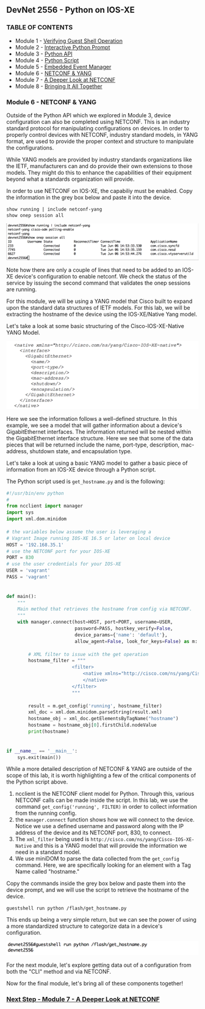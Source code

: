 ## DevNet 2556 - Python on IOS-XE

### TABLE OF CONTENTS
* Module 1 - [Verifying Guest Shell Operation](Module1.md)
* Module 2 - [Interactive Python Prompt](Module2.md)
* Module 3 - [Python API](Module3.md)
* Module 4 - [Python Script](Module4.md)
* Module 5 - [Embedded Event Manager](Module5.md)
* Module 6 - [NETCONF & YANG](Module6.md)
* Module 7 - [A Deeper Look at NETCONF](Module7.md)
* Module 8 - [Bringing It All Together](Module8.md)


### Module 6 - NETCONF & YANG

Outside of the Python API which we explored in Module 3, device configuration can also be completed using NETCONF.  This is an industry standard protocol for manipulating configurations on devices. In order to properly control devices with NETCONF, industry standard models, in YANG format, are used to provide the proper context and structure to manipulate the configurations.   

While YANG models are provided by industry standards organizations like the IETF, manufacturers can and do provide their own extensions to those models.  They might do this to enhance the capabilities of their equipment beyond what a standards organization will provide.

In order to use NETCONF on IOS-XE, the capabiliy must be enabled.  Copy the information in the grey box below and paste it into the device.

```
show running | include netconf-yang
show onep session all
```

![alt text](images/show-netconf-enabled.png)

Note how there are only a couple of lines that need to be added to an IOS-XE device's configuration to enable netconf.  We check the status of the service by issuing the second command that validates the onep sessions are running.

For this module, we will be using a YANG model that Cisco built to expand upon the standard data structures of IETF models.  For this lab, we will be extracting the hostname of the device using the IOS-XE/Native Yang model.  

Let's take a look at some basic structuring of the Cisco-IOS-XE-Native YANG Model.

![alt text](images/YANG-Model-IOSXE-Native.png)

Here we see the information follows a well-defined structure.  In this example, we see a model that will gather information about a device's GigabitEthernet interfaces.  The information returned will be nested within the GigabitEthernet interface structure.  Here we see that some of the data pieces that will be returned include the name, port-type, description, mac-address, shutdown state, and encapsulation type.  


Let's take a look at using a basic YANG model to gather a basic piece of information from an IOS-XE device through a Python script.

The Python script used is `get_hostname.py` and is the following:

```python
#!/usr/bin/env python
#
from ncclient import manager
import sys
import xml.dom.minidom

# the variables below assume the user is leveraging a
# Vagrant Image running IOS-XE 16.5 or later on local device
HOST = '192.168.35.1'
# use the NETCONF port for your IOS-XE
PORT = 830
# use the user credentials for your IOS-XE
USER = 'vagrant'
PASS = 'vagrant'


def main():
    """
    Main method that retrieves the hostname from config via NETCONF.
    """
    with manager.connect(host=HOST, port=PORT, username=USER,
                         password=PASS, hostkey_verify=False,
                         device_params={'name': 'default'},
                         allow_agent=False, look_for_keys=False) as m:

        # XML filter to issue with the get operation
        hostname_filter = """
                        <filter>
                            <native xmlns="http://cisco.com/ns/yang/Cisco-IOS-XE-native">
                            </native>
                        </filter>
                        """

        result = m.get_config('running', hostname_filter)
        xml_doc = xml.dom.minidom.parseString(result.xml)
        hostname_obj = xml_doc.getElementsByTagName("hostname")
        hostname = hostname_obj[0].firstChild.nodeValue
        print(hostname)


if __name__ == '__main__':
    sys.exit(main())
```

While a more detailed description of NETCONF & YANG are outside of the scope of this lab, it is worth highlighting a few of the critical components of the Python script above.

1. ncclient is the NETCONF client model for Python.  Through this, various NETCONF calls can be made inside the script.  In this lab, we use the command `get_config('running', FILTER)` in order to collect information from the running config.
2. the `manager.connect` function shows how we will connect to the device.  Notice we use a defined username and password along with the IP address of the device and its NETCONF port, 830, to connect.
3. The `xml_filter` being used is `http://cisco.com/ns/yang/Cisco-IOS-XE-Native` and this is a YANG model that will provide the information we need in a standard model.  
4. We use miniDOM to parse the data collected from the `get_config` command.  Here, we are specifically looking for an element with a Tag Name called "hostname."

Copy the commands inside the grey box below and paste them into the device prompt, and we will use the script to retrieve the hostname of the device.

```
guestshell run python /flash/get_hostname.py
```
This ends up being a very simple return, but we can see the power of using a more standardized structure to categorize data in a device's configuration.

![alt text](images/netconf-get-hostname.png)

For the next module, let's explore getting data out of a configuration from both the "CLI" method and via NETCONF.  

Now for the final module, let's bring all of these components together!

### [Next Step - Module 7 - A Deeper Look at NETCONF](Module7.md)




